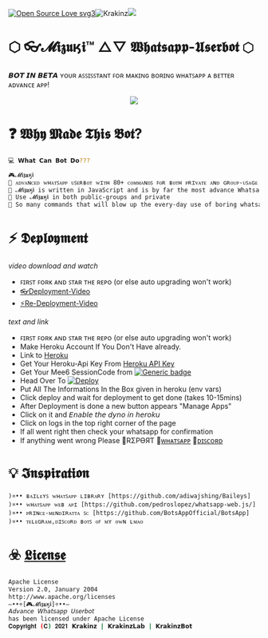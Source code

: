 [![Open Source Love svg3](https://badges.frapsoft.com/os/v3/open-source.svg?v=103)](https://github.com/ellerbrock/open-source-badges/)<img align="centre" src="https://img.shields.io/badge/Made%20for-VSCode-1f425f.svg" alt="Krakinz"/><img align="centre" src="https://img.shields.io/badge/Maintained%3F-yes-green.svg"/>

# ⬡ 👓𝓜𝖎𝖟𝖚ӄ𝖎™ △▽ 𝖂𝖍𝖆𝖙𝖘𝖆𝖕𝖕-𝖀𝖘𝖊𝖗𝖇𝖔𝖙 ⬡
𝘽𝙊𝙏 𝙄𝙉 𝘽𝙀𝙏𝘼
ʏᴏᴜʀ ᴀꜱꜱɪꜱꜱᴛᴀɴᴛ ꜰᴏʀ ᴍᴀᴋɪɴɢ ʙᴏʀɪɴɢ ᴡʜᴀᴛꜱᴀᴘᴘ ᴀ ʙᴇᴛᴛᴇʀ ᴀᴅᴠᴀɴᴄᴇ ᴀᴘᴘ!

<p align="center">
  <img src="https://i.postimg.cc/fW5DtrMQ/Mizuki-min.png"/>
</p>

# ❓ 𝖂𝖍𝖞 𝕸𝖆𝖉𝖊 𝕿𝖍𝖎𝖘 𝕭𝖔𝖙?

```sh
💻 𝗪𝗵𝗮𝘁 𝗖𝗮𝗻 𝗕𝗼𝘁 𝗗𝗼???

🎮𝓜𝖎𝖟𝖚ӄ𝖎
🔸 ᴀᴅᴠᴀɴᴄᴇᴅ ᴡʜᴀᴛꜱᴀᴘᴘ ᴜꜱᴇʀʙᴏᴛ ᴡɪᴛʜ 80+ ᴄᴏᴍᴍᴀɴᴅꜱ ꜰᴏʀ ʙᴏᴛʜ ᴘʀɪᴠᴀᴛᴇ ᴀɴᴅ ɢʀᴏᴜᴘ-ᴜꜱᴀɢᴇ
🔸 𝓜𝖎𝖟𝖚ӄ𝖎 is written in JavaScript and is by far the most advance Whatsapp Userbot.
🔸 Use 𝓜𝖎𝖟𝖚ӄ𝖎 in both public-groups and private
🔸 So many commands that will blow up the every-day use of boring whatsapp.
```

# ⚡ 𝕯𝖊𝖕𝖑𝖔𝖞𝖒𝖊𝖓𝖙
 *video download and watch*
- ꜰɪʀꜱᴛ ꜰᴏʀᴋ ᴀɴᴅ ꜱᴛᴀʀ ᴛʜᴇ ʀᴇᴘᴏ (or else auto upgrading won't work)
- [👓Deployment-Video](https://github.com/Krakinz/Mee6/tree/KrakinzLab/%E1%B4%8D%E1%B4%87%E1%B4%876/Deployment.avi)
- [⚡Re-Deployment-Video](https://github.com/Krakinz/Mee6/tree/KrakinzLab/%E1%B4%8D%E1%B4%87%E1%B4%876/Re-Deployment(AUTO).avi)

*text and link*
- ꜰɪʀꜱᴛ ꜰᴏʀᴋ ᴀɴᴅ ꜱᴛᴀʀ ᴛʜᴇ ʀᴇᴘᴏ (or else auto upgrading won't work)
- Make Heroku Account If You Don't Have already.
- Link to [Heroku](https://dashboard.heroku.com/apps)
- Get Your Heroku-Api Key From [Heroku API Key](https://dashboard.heroku.com/account)
- Get Your Mee6 SessionCode from [![Generic badge](https://img.shields.io/badge/Mee6_Session-blue.svg)](https://replit.com/@Krakinzkon/Mee6)
- Head Over To [![Deploy](https://www.herokucdn.com/deploy/button.svg)](https://heroku.com/deploy?template=https://github.com/Krakinz/Mee6.git) 
- Put All The Informations In the Box given in heroku (env vars)
- Click deploy and wait for deployment to get done (takes 10-15mins)
- After Deployment is done a new button appears "Manage Apps"
- Click on it and 𝘌𝘯𝘢𝘣𝘭𝘦 𝘵𝘩𝘦 𝘥𝘺𝘯𝘰 𝘪𝘯 𝘩𝘦𝘳𝘰𝘬𝘶
- Click on logs in the top right corner of the page
- If all went right then check your whatsapp for confirmation
- If anything went wrong Please 🐞RΣPӨЯƬ
🔸[ᴡʜᴀᴛꜱᴀᴘᴘ](https://chat.whatsapp.com/FmMcEeSqZQw85qAkgUs3f5)
🔸[ᴅɪꜱᴄᴏʀᴅ](https://discord.gg/xcFN6NDHEV)


# 💡 𝕴𝖓𝖘𝖕𝖎𝖗𝖆𝖙𝖎𝖔𝖓
```
)¤•• ʙᴀɪʟᴇʏꜱ ᴡʜᴀᴛꜱᴀᴘᴘ ʟɪʙʀᴀʀʏ [https://github.com/adiwajshing/Baileys]
)¤•• ᴡʜᴀᴛꜱᴀᴘᴘ ᴡᴇʙ ᴀᴘɪ [https://github.com/pedroslopez/whatsapp-web.js/]
)¤•• ᴘʀɪɴᴄᴇ-ᴍᴇɴᴅɪʀᴀᴛᴛᴀ ꜱᴄ [https://github.com/BotsAppOfficial/BotsApp]
)¤•• ᴛᴇʟᴇɢʀᴀᴍ,ᴅɪꜱᴄᴏʀᴅ ʙᴏᴛꜱ ᴏꜰ ᴍʏ ᴏᴡɴ ʟᴍᴀᴏ
```


# ☣️ [𝕷𝖎𝖈𝖊𝖓𝖘𝖊](LICENSE)

```sh
Apache License
Version 2.0, January 2004
http://www.apache.org/licenses
—••÷[🎮𝓜𝖎𝖟𝖚ӄ𝖎]÷••—
𝘈𝘥𝘷𝘢𝘯𝘤𝘦 𝘞𝘩𝘢𝘵𝘴𝘢𝘱𝘱 𝘜𝘴𝘦𝘳𝘣𝘰𝘵
has been licensed under Apache License
𝐂𝐨𝐩𝐲𝐫𝐢𝐠𝐡𝐭 (𝐂) 𝟐𝟎𝟐𝟏 𝗞𝗿𝗮𝗸𝗶𝗻𝘇 | 𝗞𝗿𝗮𝗸𝗶𝗻𝘇𝗟𝗮𝗯 | 𝗞𝗿𝗮𝗸𝗶𝗻𝘇𝗕𝗼𝘁
```
